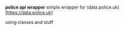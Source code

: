 **police api wrapper**
simple wrapper for (data.police.uk)[https://data.police.uk]

using classes and stuff